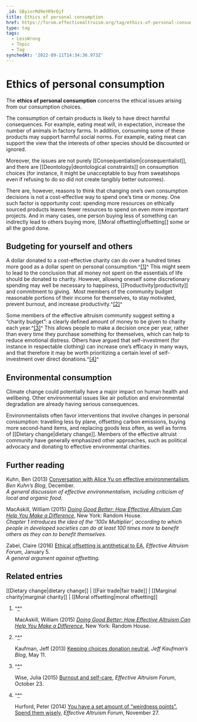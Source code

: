 ```yaml
---
_id: SByiorMd9eYR9rQjf
title: Ethics of personal consumption
href: https://forum.effectivealtruism.org/tag/ethics-of-personal-consumption
type: tag
tags:
  - LessWrong
  - Topic
  - Tag
synchedAt: '2022-09-11T14:34:36.973Z'
---
```

# Ethics of personal consumption

The **ethics of personal consumption** concerns the ethical issues arising from our consumption choices.

The consumption of certain products is likely to have direct harmful consequences. For example, eating meat will, in expectation, increase the number of animals in factory farms. In addition, consuming some of these products may support harmful social norms. For example, eating meat can support the view that the interests of other species should be discounted or ignored.

Moreover, the issues are not purely [[Consequentialism|consequentialist]], and there are [[Deontology|deontological constraints]] on consumption choices (for instance, it might be unacceptable to buy from sweatshops even if refusing to do so did not create tangibly better outcomes).

There are, however, reasons to think that changing one’s own consumption decisions is not a cost-effective way to spend one’s time or money. One such factor is opportunity cost: spending more resources on ethically sourced products leaves fewer resources to spend on even more important projects. And in many cases, one person buying less of something can indirectly lead to others buying more, [[Moral offsetting|offsetting]] some or all the good done.

Budgeting for yourself and others
---------------------------------

A dollar donated to a cost-effective charity can do over a hundred times more good as a dollar spent on personal consumption.^[\[1\]](#fnft9y3z7fu86)^ This might seem to lead to the conclusion that all money not spent on the essentials of life should be donated to charity. However, allowing oneself some discretionary spending may well be necessary to happiness, [[Productivity|productivity]] and commitment to giving.  Most members of the community budget reasonable portions of their income for themselves, to stay motivated, prevent burnout, and increase productivity.^[\[2\]](#fnzioq5yunc)^

Some members of the effective altruism community suggest setting a “charity budget”: a clearly defined amount of money to be given to charity each year.^[\[3\]](#fnnof4ieltox)^ This allows people to make a decision once per year, rather than every time they purchase something for themselves, which can help to reduce emotional distress. Others have argued that self-investment (for instance in respectable clothing) can increase one’s efficacy in many ways, and that therefore it may be worth prioritizing a certain level of self-investment over direct donations.^[\[4\]](#fndtx8485l72v)^

Environmental consumption
-------------------------

Climate change could potentially have a major impact on human health and wellbeing. Other environmental issues like air pollution and environmental degradation are already having serious consequences.

Environmentalists often favor interventions that involve changes in personal consumption: travelling less by plane, offsetting carbon emissions, buying more second-hand items, and replacing goods less often, as well as forms of [[Dietary change|dietary change]]. Members of the effective altruist community have generally emphasized other approaches, such as political advocacy and donating to effective environmental charities.

Further reading
---------------

Kuhn, Ben (2013) [Conversation with Alice Yu on effective environmentalism](https://www.benkuhn.net/alice/), *Ben Kuhn’s Blog*, December.  
*A general discussion of effective environmentalism, including criticism of local and organic food.*

MacAskill, William (2015) [*Doing Good Better: How Effective Altruism Can Help You Make a Difference*](https://en.wikipedia.org/wiki/Special:BookSources/9781592409662), New York: Random House.  
*Chapter 1 introduces the idea of the ‘100x Multiplier’, according to which people in developed societies can do at least 100 times more to benefit others as they can to benefit themselves.*

Zabel, Claire (2016) [Ethical offsetting is antithetical to EA](https://forum.effectivealtruism.org/posts/Yix7BzSQLJ9TYaodG/ethical-offsetting-is-antithetical-to-ea), *Effective Altruism Forum*, January 5.  
*A general argument against offsetting.*

Related entries
---------------

[[Dietary change|dietary change]] | [[Fair trade|fair trade]] | [[Marginal charity|marginal charity]] | [[Moral offsetting|moral offsetting]]

1.  ^**[^](#fnrefft9y3z7fu86)**^
    
    MacAskill, William (2015) [*Doing Good Better: How Effective Altruism Can Help You Make a Difference*](https://en.wikipedia.org/wiki/Special:BookSources/9781592409662), New York: Random House.
    
2.  ^**[^](#fnrefzioq5yunc)**^
    
    Kaufman, Jeff (2013) [Keeping choices donation neutral](https://www.jefftk.com/p/keeping-choices-donation-neutral), *Jeff Kaufman’s Blog*, May 11.
    
3.  ^**[^](#fnrefnof4ieltox)**^
    
    Wise, Julia (2015) [Burnout and self-care](https://forum.effectivealtruism.org/posts/ZGW8Tmc6mDWZTnqyo/burnout-and-self-care), *Effective Altruism Forum*, October 23.
    
4.  ^**[^](#fnrefdtx8485l72v)**^
    
    Hurford, Peter (2014) [You have a set amount of “weirdness points”. Spend them wisely](https://forum.effectivealtruism.org/posts/MH9suFZbxXCYsr5Z5/you-have-a-set-amount-of-weirdness-points-spend-them-wisely), *Effective Altruism Forum*, November 27.